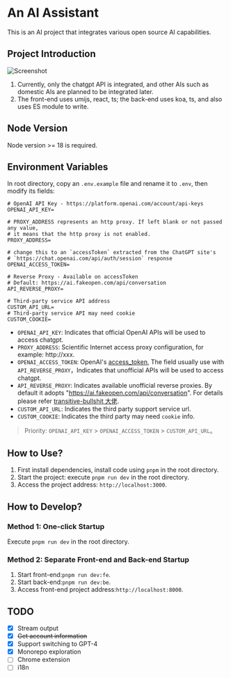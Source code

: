 # An AI Assistant

This is an AI project that integrates various open source AI capabilities.

## Project Introduction

![Screenshot](Screenshots/jietu2.png)

1. Currently, only the chatgpt API is integrated, and other AIs such as domestic AIs are planned to be integrated later.
2. The front-end uses umijs, react, ts; the back-end uses koa, ts, and also uses ES module to write.

## Node Version

Node version >= 18 is required.

## Environment Variables

In root directory, copy an `.env.example` file and rename it to `.env`, then modify its fields:

```
# OpenAI API Key - https://platform.openai.com/account/api-keys
OPENAI_API_KEY=

# PROXY_ADDRESS represents an http proxy. If left blank or not passed any value,
# it means that the http proxy is not enabled.
PROXY_ADDRESS=

# change this to an `accessToken` extracted from the ChatGPT site's
# `https://chat.openai.com/api/auth/session` response
OPENAI_ACCESS_TOKEN=

# Reverse Proxy - Available on accessToken
# Default: https://ai.fakeopen.com/api/conversation
API_REVERSE_PROXY=

# Third-party service API address
CUSTOM_API_URL=
# Third-party service API may need cookie
CUSTOM_COOKIE=

```

- `OPENAI_API_KEY`: Indicates that official OpenAI APIs will be used to access chatgpt.
- `PROXY_ADDRESS`: Scientific Internet access proxy configuration, for example: http://xxx.
- `OPENAI_ACCESS_TOKEN`: OpenAI's [access_token](https://chat.openai.com/api/auth/session), The field usually use with `API_REVERSE_PROXY`，Indicates that unofficial APIs will be used to access chatgpt.
- `API_REVERSE_PROXY`: Indicates available unofficial reverse proxies. By default it adopts "https://ai.fakeopen.com/api/conversation". For details please refer [transitive-bullshit 大佬](https://github.com/transitive-bullshit/chatgpt-api/tree/main#reverse-proxy).
- `CUSTOM_API_URL`: Indicates the third party support service url.
- `CUSTOM_COOKIE`: Indicates the third party may need `cookie` info.

> Priority: `OPENAI_API_KEY` > `OPENAI_ACCESS_TOKEN` > `CUSTOM_API_URL`。

## How to Use?

1. First install dependencies, install code using `pnpm` in the root directory.
2. Start the project: execute `pnpm run dev` in the root directory.
3. Access the project address: `http://localhost:3000`.

## How to Develop?

### Method 1: One-click Startup

Execute `pnpm run dev` in the root directory.

### Method 2: Separate Front-end and Back-end Startup

1. Start front-end:`pnpm run dev:fe`.
2. Start back-end:`pnpm run dev:be`.
3. Access front-end project address:`http://localhost:8000`.

## TODO

- [x] Stream output
- [x] ~~Get account information~~
- [x] Support switching to GPT-4
- [x] Monorepo exploration
- [ ] Chrome extension
- [ ] i18n
